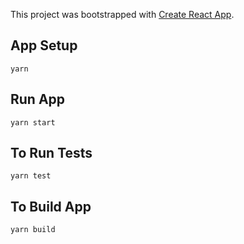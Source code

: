 This project was bootstrapped with [Create React App](https://github.com/facebook/create-react-app).

## App Setup

`yarn`
## Run App

`yarn start`

## To Run Tests

`yarn test`

## To Build App

`yarn build`
